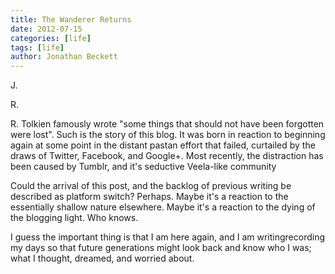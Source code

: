 ```yaml
---
title: The Wanderer Returns
date: 2012-07-15
categories: [life]
tags: [life]
author: Jonathan Beckett
---
```


J.

R.

R. Tolkien famously wrote "some things that should not have been forgotten were lost". Such is the story of this blog. It was born in reaction to beginning again at some point in the distant pastan effort that failed, curtailed by the draws of Twitter, Facebook, and Google+. Most recently, the distraction has been caused by Tumblr, and it's seductive Veela-like community

Could the arrival of this post, and the backlog of previous writing be described as platform switch? Perhaps. Maybe it's a reaction to the essentially shallow nature elsewhere. Maybe it's a reaction to the dying of the blogging light. Who knows.

I guess the important thing is that I am here again, and I am writingrecording my days so that future generations might look back and know who I was; what I thought, dreamed, and worried about.